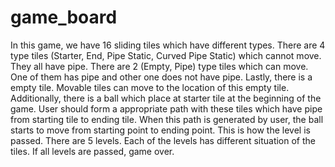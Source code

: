 # game_board
In this game, we have 16 sliding tiles which have different types. 
There are 4 type tiles (Starter, End, Pipe Static, Curved Pipe Static) which cannot move. They all have pipe. There are 2 
(Empty, Pipe) type tiles which can move. One of them has pipe and other one does not have 
pipe. 
Lastly, there is a empty tile. Movable tiles can move to the location of this empty tile.
Additionally, there is a ball which place at starter tile at the beginning of the game.
User should form a appropriate path with these tiles which have pipe from starting tile to ending 
tile. When this path is generated by user, the ball starts to move from starting point to ending 
point. This is how the level is passed. 
There are 5 levels. Each of the levels has different situation of the tiles. If all levels are passed, 
game over.
